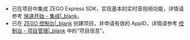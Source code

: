 - 已在项目中集成 ZEGO Express SDK，实现基本的实时音视频功能，详情请参考 [快速开始 - 集成\|_blank](!hybrid_hierarchical_delivery_system-Integration/SDK_Integration)。
- 已在 [ZEGO 控制台\|_blank](https://console.zego.im) 创建项目，并申请有效的 AppID，详情请参考 [控制台 - 项目管理\|_blank](#12107) 中的“项目信息”。



